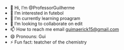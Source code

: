 - 👋 Hi, I’m @ProfessorGuilherme
- 👀 I’m interested in futebol
- 🌱 I’m currently learning proagram
- 💞️ I’m looking to collaborate on edit
- 📫 How to reach me email guimaerick15@gmail.com
- 😄 Pronouns: Gui
- ⚡ Fun fact: teatcher of the chemistry

<!---
ProfessorGuilherme/ProfessorGuilherme is a ✨ special ✨ repository because its `README.md` (this file) appears on your GitHub profile.
You can click the Preview link to take a look at your changes.
--->
